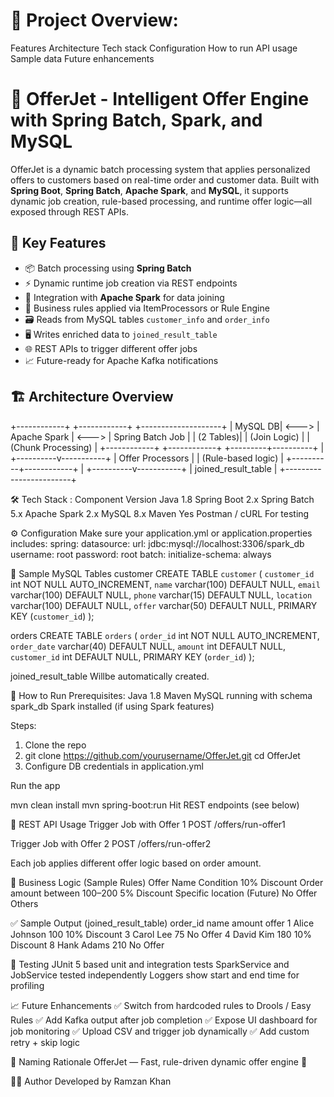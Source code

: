 # 🚀 Project Overview:
Features
Architecture
Tech stack
Configuration
How to run
API usage
Sample data
Future enhancements


# 🚀 OfferJet - Intelligent Offer Engine with Spring Batch, Spark, and MySQL

OfferJet is a dynamic batch processing system that applies personalized offers to customers based on real-time order and customer data. Built with **Spring Boot**, **Spring Batch**, **Apache Spark**, and **MySQL**, it supports dynamic job creation, rule-based processing, and runtime offer logic—all exposed through REST APIs.


## 🧠 Key Features

- 📦 Batch processing using **Spring Batch**
- ⚡ Dynamic runtime job creation via REST endpoints
- 🔄 Integration with **Apache Spark** for data joining
- 🧹 Business rules applied via ItemProcessors or Rule Engine
- 🗃️ Reads from MySQL tables `customer_info` and `order_info`
- 🖥️ Writes enriched data to `joined_result_table`
- 🌐 REST APIs to trigger different offer jobs
- 📈 Future-ready for Apache Kafka notifications


## 🏗️ Architecture Overview

+------------+     +------------+         +--------------------+
| MySQL DB| <---> | Apache Spark | <---> | Spring Batch Job   |
| (2 Tables)|    | (Join Logic)  |       | (Chunk Processing) |
+------------+      +------------+        +---------+----------+
                                                   |
                                        +----------v-----------+
                                        | Offer Processors     |
                                        | (Rule-based logic)   |
                                        +----------+------------+
                                                   |
                                        +----------v-----------+
                                        | joined_result_table   |
                                        +------------------------+


🛠️ Tech Stack :
Component Version
Java 1.8
Spring Boot 2.x
Spring Batch 5.x
Apache Spark 2.x
MySQL 8.x
Maven Yes
Postman / cURL For testing


⚙️ Configuration
Make sure your application.yml or application.properties includes:
spring:
  datasource:
    url: jdbc:mysql://localhost:3306/spark_db
    username: root
    password: root
  batch:
    initialize-schema: always


🧪 Sample MySQL Tables
customer
CREATE TABLE `customer` (
  `customer_id` int NOT NULL AUTO_INCREMENT,
  `name` varchar(100) DEFAULT NULL,
  `email` varchar(100) DEFAULT NULL,
  `phone` varchar(15) DEFAULT NULL,
  `location` varchar(100) DEFAULT NULL,
  `offer` varchar(50) DEFAULT NULL,
  PRIMARY KEY (`customer_id`)
);

orders
CREATE TABLE `orders` (
  `order_id` int NOT NULL AUTO_INCREMENT,
  `order_date` varchar(40) DEFAULT NULL,
  `amount` int DEFAULT NULL,
  `customer_id` int DEFAULT NULL,
  PRIMARY KEY (`order_id`)
);

joined_result_table
Willbe automatically created.


🚀 How to Run
Prerequisites:
Java 1.8
Maven
MySQL running with schema spark_db
Spark installed (if using Spark features)


Steps:
1. Clone the repo
2. git clone https://github.com/yourusername/OfferJet.git
   cd OfferJet
3. Configure DB credentials in application.yml


Run the app

mvn clean install
mvn spring-boot:run
Hit REST endpoints (see below)



📡 REST API Usage
Trigger Job with Offer 1
POST /offers/run-offer1

Trigger Job with Offer 2
POST /offers/run-offer2

Each job applies different offer logic based on order amount.

🧠 Business Logic (Sample Rules)
Offer Name                  Condition
10% Discount                Order amount between 100–200
5% Discount                 Specific location (Future)
No Offer                    Others


✅ Sample Output (joined_result_table)
order_id     name             amount         offer
1            Alice Johnson    100            10% Discount
3            Carol Lee        75             No Offer
4            David Kim        180
10% Discount
8
Hank Adams
210
No Offer


🧪 Testing
JUnit 5 based unit and integration tests
SparkService and JobService tested independently
Loggers show start and end time for profiling



📈 Future Enhancements
✅ Switch from hardcoded rules to Drools / Easy Rules
✅ Add Kafka output after job completion
✅ Expose UI dashboard for job monitoring
✅ Upload CSV and trigger job dynamically
✅ Add custom retry + skip logic

📌 Naming Rationale
OfferJet — Fast, rule-driven dynamic offer engine 🚀

👨‍💻 Author
Developed by Ramzan Khan
